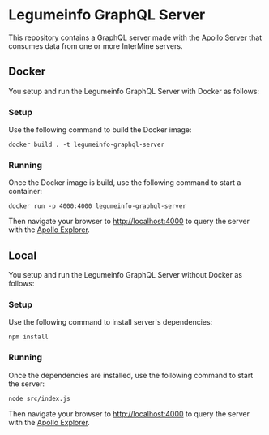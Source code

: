 # Legumeinfo GraphQL Server
This repository contains a GraphQL server made with the [Apollo Server](https://www.apollographql.com/docs/apollo-server) that consumes data from one or more InterMine servers.


## Docker
You setup and run the Legumeinfo GraphQL Server with Docker as follows:

### Setup
Use the following command to build the Docker image:
```console
docker build . -t legumeinfo-graphql-server
```

### Running
Once the Docker image is build, use the following command to start a container:
```console
docker run -p 4000:4000 legumeinfo-graphql-server
```
Then navigate your browser to [http://localhost:4000](http://localhost:4000) to query the server with the [Apollo Explorer](https://www.apollographql.com/docs/studio/explorer/explorer/).


## Local
You setup and run the Legumeinfo GraphQL Server without Docker as follows:

### Setup
Use the following command to install server's dependencies:
```console
npm install
```

### Running
Once the dependencies are installed, use the following command to start the server:
```console
node src/index.js
```
Then navigate your browser to [http://localhost:4000](http://localhost:4000) to query the server with the [Apollo Explorer](https://www.apollographql.com/docs/studio/explorer/explorer/).
